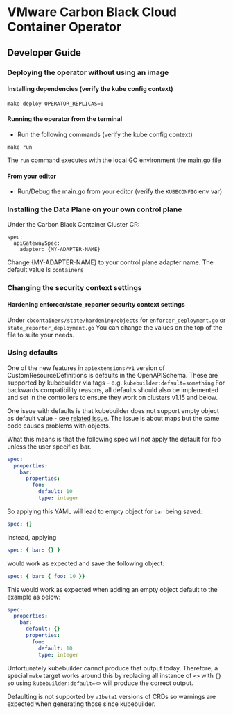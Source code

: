 # VMware Carbon Black Cloud Container Operator

## Developer Guide

### Deploying the operator without using an image

#### Installing dependencies (verify the kube config context)
```
make deploy OPERATOR_REPLICAS=0
```

#### Running the operator from the terminal
* Run the following commands (verify the kube config context)
```
make run
```
The `run` command executes with the local GO environment the main.go file

#### From your editor
* Run/Debug the main.go from your editor (verify the `KUBECONFIG` env var)


### Installing the Data Plane on your own control plane

Under the Carbon Black Container Cluster CR:
```
spec:
  apiGatewaySpec:
    adapter: {MY-ADAPTER-NAME}
```

Change {MY-ADAPTER-NAME} to your control plane adapter name.
The default value is `containers`

### Changing the security context settings

#### Hardening enforcer/state_reporter security context settings
Under `cbcontainers/state/hardening/objects`
for `enforcer_deployment.go` or `state_reporter_deployment.go`
You can change the values on the top of the file to suite your needs.

### Using defaults 
One of the new features in `apiextensions/v1` version of CustomResourceDefinitions is defaults in the OpenAPISchema. These are supported by kubebuilder via tags - e.g. `kubebuilder:default=something`
For backwards compatibility reasons, all defaults should also be implemented and set in the controllers to ensure they work on clusters v1.15 and below.

One issue with defaults is that kubebuilder does not support empty object as default value - see
[related issue](https://github.com/kubernetes-sigs/controller-tools/issues/550). The issue is about maps but the same code causes problems with objects.

What this means is that the following spec will _not_ apply the default for foo unless the user specifies bar. 

```yaml
spec:
  properties:
    bar:
      properties:
        foo:
          default: 10
          type: integer
```
So applying this YAML will lead to empty object for `bar` being saved:
```yaml
spec: {}
```

Instead, applying 
```yaml
spec: { bar: {} }
``` 
would work as expected and save the following object:
```yaml
spec: { bar: { foo: 10 }}
```

This would work as expected when adding an empty object default to the example as below:
```yaml
spec:
  properties:
    bar:
      default: {}
      properties:
        foo:
          default: 10
          type: integer
```
Unfortunately kubebuilder cannot produce that output today.
Therefore, a special `make` target works around this by replacing all instance of `<>` with `{}` so using `kubebuilder:default=<>` will produce the correct output.

Defaulting is not supported by `v1beta1` versions of CRDs so warnings are expected when generating those since kubebuilder.